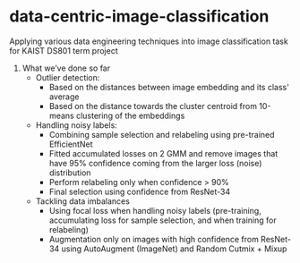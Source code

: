 # data-centric-image-classification
Applying various data engineering techniques into image classification task for KAIST DS801 term project

1. What we’ve done so far
      * Outlier detection: 
          * Based on the distances between image embedding and its class' average
          * Based on the distance towards the cluster centroid from 10-means clustering of the embeddings
      * Handling noisy labels:
          * Combining sample selection and relabeling using pre-trained EfficientNet
          * Fitted accumulated losses on 2 GMM and remove images that have 95% confidence coming from the larger loss (noise) distribution
          * Perform relabeling only when confidence > 90%
          * Final selection using confidence from ResNet-34
      * Tackling data imbalances
          * Using focal loss when handling noisy labels (pre-training, accumulating loss for sample selection, and when training for relabeling)
          * Augmentation only on images with high confidence from ResNet-34 using AutoAugment (ImageNet) and Random Cutmix + Mixup
